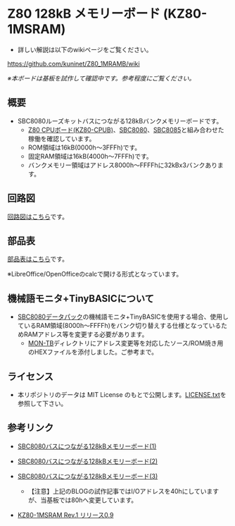 # Z80 128kB メモリーボード (KZ80-1MSRAM)

- 詳しい解説は以下のwikiページをご覧ください。

https://github.com/kuninet/Z80_1MRAMB/wiki

*※本ボードは基板を試作して確認中です。参考程度にご覧ください。*

## 概要

- SBC8080ルーズキットバスにつながる128kBバンクメモリーボードです。
  - [Z80 CPUボード(KZ80-CPUB)](https://github.com/kuninet/Z80_CPUB/wiki)、[SBC8080](https://vintagechips.wordpress.com/2018/06/24/sbc8080-cpu%E3%83%AB%E3%83%BC%E3%82%BA%E3%82%AD%E3%83%83%E3%83%88/)、[SBC8085](https://vintagechips.wordpress.com/2018/08/27/sbc8085%e3%81%8c%e5%ae%8c%e6%88%90/)と組み合わせた稼働を確認しています。
  - ROM領域は16kB(0000h〜3FFFh)です。
  - 固定RAM領域は16kB(4000h〜7FFFh)です。
  - バンクメモリー領域はアドレス8000h〜FFFFhに32kBx3バンクあります。

## 回路図

[回路図はこちら](image/Z80-1MSRAM.pdf)です。

## 部品表

[部品表はこちら](KiCAD/Z80-1MSRAM.ods)です。

※LibreOffice/OpenOfficeのcalcで開ける形式となっています。

## 機械語モニタ+TinyBASICについて

- [SBC8080データパック](http://www.amy.hi-ho.ne.jp/officetetsu/storage/sbc8080_datapack.zip)の機械語モニタ+TinyBASICを使用する場合、使用しているRAM領域(8000h〜FFFFh)をバンク切り替えする仕様となっているためRAMアドレス等を変更する必要があります。
  - [MON-TB](MON-TB/)ディレクトリにアドレス変更等を対応したソース/ROM焼き用のHEXファイルを添付しました。ご参考まで。

## ライセンス

- 本リポジトリのデータは MIT License のもとで公開します。[LICENSE.txt](LICENSE.txt)を参照して下さい。

## 参考リンク

- [SBC8080バスにつながる128kBメモリーボード(1)](https://kuninet.wordpress.com/2018/08/11/sbc8080バスにつながる128kbメモリーボード1/)
- [SBC8080バスにつながる128kBメモリーボード(2)](https://kuninet.wordpress.com/2018/08/12/sbc8080バスにつながる128kbメモリーボード2/)
- [SBC8080バスにつながる128kBメモリーボード(3)](https://kuninet.wordpress.com/2018/08/13/sbc8080バスにつながる128kbメモリーボード3/)
  - 【注意】上記のBLOGの試作記事ではI/Oアドレスを40hにしていますが、当基板では80hへ変更しています。
  
- [KZ80-1MSRAM Rev.1 リリース0.9](https://kuninet.wordpress.com/2018/10/21/kz80-1msram-rev-1-%e3%83%aa%e3%83%aa%e3%83%bc%e3%82%b90-9/)
